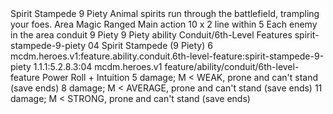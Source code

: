 <ability>
  <name>Spirit Stampede</name>
  <cost>9 Piety</cost>
  <flavor>Animal spirits run through the battlefield, trampling your foes.</flavor>
  <keywords>
    <keyword>Area</keyword>
    <keyword>Magic</keyword>
    <keyword>Ranged</keyword>
  </keywords>
  <type>Main action</type>
  <distance>10 x 2 line within 5</distance>
  <target>Each enemy in the area</target>
  <metadata>
    <class>conduit</class>
    <cost>9 Piety</cost>
    <cost_amount>9</cost_amount>
    <cost_resource>Piety</cost_resource>
    <feature_type>ability</feature_type>
    <file_dpath>Conduit/6th-Level Features</file_dpath>
    <item_id>spirit-stampede-9-piety</item_id>
    <item_index>04</item_index>
    <item_name>Spirit Stampede (9 Piety)</item_name>
    <level>6</level>
    <scc>mcdm.heroes.v1:feature.ability.conduit.6th-level-feature:spirit-stampede-9-piety</scc>
    <scdc>1.1.1:5.2.8.3:04</scdc>
    <source>mcdm.heroes.v1</source>
    <type>feature/ability/conduit/6th-level-feature</type>
  </metadata>
  <effects>
    <effect type="roll">
      <roll>Power Roll + Intuition</roll>
      <t1>5 damage; M &lt; WEAK, prone and can&apos;t stand (save ends)</t1>
      <t2>8 damage; M &lt; AVERAGE, prone and can&apos;t stand (save ends)</t2>
      <t3>11 damage; M &lt; STRONG, prone and can&apos;t stand (save ends)</t3>
    </effect>
  </effects>
</ability>
